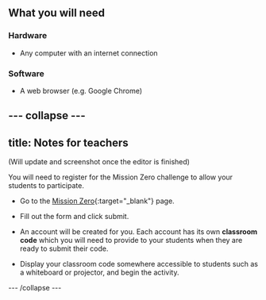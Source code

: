 ## What you will need

### Hardware

+ Any computer with an internet connection

### Software

+ A web browser (e.g. Google Chrome)


--- collapse ---
---
title: Notes for teachers
---
(Will update and screenshot once the editor is finished)

You will need to register for the Mission Zero challenge to allow your students to participate.

+ Go to the [Mission Zero](https://trinket.io/mission-zero/register){:target="_blank"} page.

+ Fill out the form and click submit.

+ An account will be created for you. Each account has its own **classroom code** which you will need to provide to your students when they are ready to submit their code.

+ Display your classroom code somewhere accessible to students such as a whiteboard or projector, and begin the activity.


--- /collapse ---
